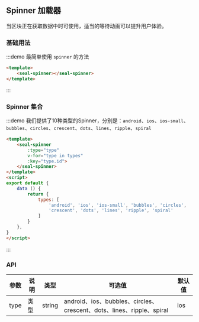 <script>
export default {
    data () {
        return {
            types: ['android', 'ios', 'ios-small', 'bubbles', 'circles', 'crescent', 'dots', 'lines', 'ripple', 'spiral']
        }
    },
}
</script>
<style>
    .demo-spinner{
        .sealui-spinner{
            margin: 10px;
        }
    }
</style>

## Spinner 加载器
当区块正在获取数据中时可使用，适当的等待动画可以提升用户体验。

### 基础用法
:::demo 最简单使用 `spinner` 的方法
```html
<template>
    <seal-spinner></seal-spinner>
</template>
```
:::

### Spinner 集合
:::demo 我们提供了10种类型的Spinner，分别是：`android`、`ios`、`ios-small`、`bubbles`、`circles`、`crescent`、`dots`、`lines`、`ripple`、`spiral`
```html
<template>
    <seal-spinner
        :type="type"
        v-for="type in types"
        :key="type.id">
    </seal-spinner>
</template>
<script>
export default {
    data () {
        return {
            types: [
                'android', 'ios', 'ios-small', 'bubbles', 'circles',
                'crescent', 'dots', 'lines', 'ripple', 'spiral'
            ]
        }
    },
}
</script>
```
:::

### API
| 参数      | 说明    | 类型      | 可选值       | 默认值   |
|---------- |-------- |---------- |-------------  |-------- |
| type     | 类型   | string    |   android、ios、bubbles、circles、crescent、dots、lines、ripple、spiral |     ios    |
